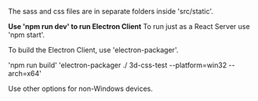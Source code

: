The sass and css files are in separate folders inside 'src/static'.

**Use 'npm run dev' to run Electron Client**
To run just as a React Server use 'npm start'.

To build the Electron Client, use 'electron-packager'.

'npm run build'
'electron-packager ./ 3d-css-test --platform=win32 --arch=x64'

Use other options for non-Windows devices.